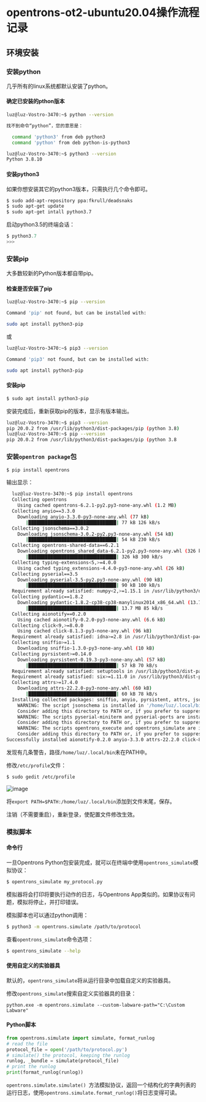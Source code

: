 # opentrons-ot2-ubuntu20.04操作流程记录

## 环境安装

### 安装python

几乎所有的linux系统都默认安装了python。

#### 确定已安装的pthon版本

```bash
luz@luz-Vostro-3470:~$ python --version

找不到命令“python”，您的意思是：

  command 'python3' from deb python3
  command 'python' from deb python-is-python3
```

```bash
luz@luz-Vostro-3470:~$ python3 --version
Python 3.8.10
```

#### 安装python3

如果你想安装其它的python3版本，只需执行几个命令即可。

```bash
$ sudo add-apt-repository ppa:fkrull/deadsnaks
$ sudo apt-get update
$ sudo apt-get intall python3.7
```

启动python3.5的终端会话：

```python
$ python3.7
>>>
```

### 安装pip

大多数较新的Python版本都自带pip。

#### 检查是否安装了pip

```bash
luz@luz-Vostro-3470:~$ pip --version

Command 'pip' not found, but can be installed with:

sudo apt install python3-pip
```

或

```bash
luz@luz-Vostro-3470:~$ pip3 --version

Command 'pip3' not found, but can be installed with:

sudo apt install python3-pip
```

#### 安装pip

```bash
$ sudo apt install python3-pip
```

安装完成后，重新获取pip的版本，显示有版本输出。

```bash
luz@luz-Vostro-3470:~$ pip3 --version
pip 20.0.2 from /usr/lib/python3/dist-packages/pip (python 3.8)
luz@luz-Vostro-3470:~$ pip --version
pip 20.0.2 from /usr/lib/python3/dist-packages/pip (python 3.8
```

### 安装`opentron package`包

```bash
$ pip install opentrons
```

输出显示：
 ```bash
   luz@luz-Vostro-3470:~$ pip install opentrons
   Collecting opentrons
     Using cached opentrons-6.2.1-py2.py3-none-any.whl (1.2 MB)
   Collecting anyio==3.3.0
     Downloading anyio-3.3.0-py3-none-any.whl (77 kB)
        |████████████████████████████████| 77 kB 126 kB/s 
   Collecting jsonschema==3.0.2
     Downloading jsonschema-3.0.2-py2.py3-none-any.whl (54 kB)
        |████████████████████████████████| 54 kB 230 kB/s 
   Collecting opentrons-shared-data==6.2.1
     Downloading opentrons_shared_data-6.2.1-py2.py3-none-any.whl (326 kB)
        |████████████████████████████████| 326 kB 300 kB/s 
   Collecting typing-extensions<5,>=4.0.0
     Using cached typing_extensions-4.4.0-py3-none-any.whl (26 kB)
   Collecting pyserial==3.5
     Downloading pyserial-3.5-py2.py3-none-any.whl (90 kB)
        |████████████████████████████████| 90 kB 100 kB/s 
   Requirement already satisfied: numpy<2,>=1.15.1 in /usr/lib/python3/dist-packages (from opentrons) (1.17.4)
   Collecting pydantic==1.8.2
     Downloading pydantic-1.8.2-cp38-cp38-manylinux2014_x86_64.whl (13.7 MB)
        |████████████████████████████████| 13.7 MB 85 kB/s 
   Collecting aionotify==0.2.0
     Using cached aionotify-0.2.0-py3-none-any.whl (6.6 kB)
   Collecting click<9,>=8.0.0
     Using cached click-8.1.3-py3-none-any.whl (96 kB)
   Requirement already satisfied: idna>=2.8 in /usr/lib/python3/dist-packages (from anyio==3.3.0->opentrons) (2.8)
   Collecting sniffio>=1.1
     Downloading sniffio-1.3.0-py3-none-any.whl (10 kB)
   Collecting pyrsistent>=0.14.0
     Downloading pyrsistent-0.19.3-py3-none-any.whl (57 kB)
        |████████████████████████████████| 57 kB 70 kB/s 
   Requirement already satisfied: setuptools in /usr/lib/python3/dist-packages (from jsonschema==3.0.2->opentrons) (45.2.0)
   Requirement already satisfied: six>=1.11.0 in /usr/lib/python3/dist-packages (from jsonschema==3.0.2->opentrons) (1.14.0)
   Collecting attrs>=17.4.0
     Downloading attrs-22.2.0-py3-none-any.whl (60 kB)
        |████████████████████████████████| 60 kB 78 kB/s 
   Installing collected packages: sniffio, anyio, pyrsistent, attrs, jsonschema, typing-extensions, pydantic, opentrons-shared-data, pyserial, aionotify, click, opentrons
     WARNING: The script jsonschema is installed in '/home/luz/.local/bin' which is not on PATH.
     Consider adding this directory to PATH or, if you prefer to suppress this warning, use --no-warn-script-location.
     WARNING: The scripts pyserial-miniterm and pyserial-ports are installed in '/home/luz/.local/bin' which is not on PATH.
     Consider adding this directory to PATH or, if you prefer to suppress this warning, use --no-warn-script-location.
     WARNING: The scripts opentrons_execute and opentrons_simulate are installed in '/home/luz/.local/bin' which is not on PATH.
     Consider adding this directory to PATH or, if you prefer to suppress this warning, use --no-warn-script-location.
 Successfully installed aionotify-0.2.0 anyio-3.3.0 attrs-22.2.0 click-8.1.3 jsonschema-3.0.2 opentrons-6.2.1 opentrons-shared-data-6.2.1 pydantic-1.8.2 pyrsistent-0.19.3 pyserial-3.5 sniffio-1.3.0 typing-extensions-4.4.0
 ```


发现有几条警告，路径`/home/luz/.local/bin`未在PATH中。

修改`/etc/profile`文件：

```bash
$ sudo gedit /etc/profile
```

![image](https://user-images.githubusercontent.com/73980771/218251083-a9c481d8-04a8-44c2-b6df-3f073db466e0.png)


将`export PATH=$PATH:/home/luz/.local/bin`添加到文件末尾，保存。

注销（不需要重启），重新登录，使配置文件修改生效。

### 模拟脚本

#### 命令行

一旦Opentrons Python包安装完成，就可以在终端中使用`opentrons_simulate`模拟协议：

```bash
$ opentrons_simulate my_protocol.py
```

模拟器将会打印将要执行动作的日志，与Opentrons App类似的。如果协议有问题，模拟将停止，并打印错误。

模拟脚本也可以通过python调用：

```bash
$ python3 -m opentrons.simulate /path/to/protocol
```

查看`opentrons_simulate`命令选项：

```bash
$ opentrons_simulate --help
```

#### 使用自定义的实验器具

默认的，`opentrons_simulate`将从运行目录中加载自定义的实验器具。

修改`opentrons_simulate`搜索自定义实验器具的目录：

```shell
python.exe -m opentrons.simulate --custom-labware-path="C:\Custom Labware"
```

#### Python脚本

```python
from opentrons.simulate import simulate, format_runlog
# read the file
protocol_file = open('/path/to/protocol.py')
# simulate() the protocol, keeping the runlog
runlog, _bundle = simulate(protocol_file)
# print the runlog
print(format_runlog(runlog))
```

`opentrons.simulate.simulate() `方法模拟协议，返回一个结构化的字典列表的运行日志，使用`opentrons.simulate.format_runlog()`将日志变得可读。
